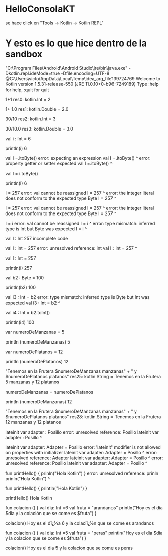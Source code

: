 # HelloConsolaKT
se hace click en "Tools -> Kotlin -> Kotlin REPL"

# Y esto es lo que hice dentro de la sandbox

"C:\Program Files\Android\Android Studio\jre\bin\java.exe" -Dkotlin.repl.ideMode=true -Dfile.encoding=UTF-8 @C:\Users\victo\AppData\Local\Temp\idea_arg_file139724769
Welcome to Kotlin version 1.5.31-release-550 (JRE 11.0.10+0-b96-7249189)
Type :help for help, :quit for quit

1+1
res0: kotlin.Int = 2

1+ 1.0
res1: kotlin.Double = 2.0

30/10
res2: kotlin.Int = 3

30/10.0
res3: kotlin.Double = 3.0

val i : Int = 6

println(i)
6

val I =.itoByte()
error: expecting an expression
val I =.itoByte()
       ^
error: property getter or setter expected
val I =.itoByte()
       ^

val I = i.toByte()

println(I)
6

I = 257
error: val cannot be reassigned
I = 257
^
error: the integer literal does not conform to the expected type Byte
I = 257
    ^

I = 257
error: val cannot be reassigned
I = 257
^
error: the integer literal does not conform to the expected type Byte
I = 257
    ^

I = i
error: val cannot be reassigned
I = i
^
error: type mismatch: inferred type is Int but Byte was expected
I = i
    ^

val I : Int 257
incomplete code

val I : int = 257
error: unresolved reference: int
val I : int = 257
        ^

val I : Int = 257

println(I)
257

val b2 : Byte = 100

println(b2)
100

val i3 : Int = b2
error: type mismatch: inferred type is Byte but Int was expected
val i3 : Int = b2
               ^

val i4 : Int = b2.toInt()

println(i4)
100

var numeroDeManzanas = 5

println (numeroDeManzanas)
5

var numeroDePlatanos = 12

println (numeroDePlatanos)
12

"Tenemos en la Frutera $numeroDeManzanas manzanas" + " y $numeroDePlatanos platanos"
res25: kotlin.String = Tenemos en la Frutera 5 manzanas y 12 platanos

numeroDeManzanas = numeroDePlatanos

println (numeroDeManzanas)
12

"Tenemos en la Frutera $numeroDeManzanas manzanas" + " y $numeroDePlatanos platanos"
res28: kotlin.String = Tenemos en la Frutera 12 manzanas y 12 platanos

lateinit var adapter : Posillo
error: unresolved reference: Posillo
lateinit var adapter : Posillo
                       ^

lateinit var adapter: Adapter = Posillo
error: 'lateinit' modifier is not allowed on properties with initializer
lateinit var adapter: Adapter = Posillo
^
error: unresolved reference: Adapter
lateinit var adapter: Adapter = Posillo
                      ^
error: unresolved reference: Posillo
lateinit var adapter: Adapter = Posillo
                                ^

fun printHello() {
     prinln("Hola Kotlin")
 }
error: unresolved reference: prinln
    prinln("Hola Kotlin")
    ^

fun printHello() {
     println("Hola Kotlin")
 }

printHello()
Hola Kotlin

fun colacion () {
     val dia: Int =6
     val fruta = "arandanos"
     println("Hoy es el día $dia y la colación que se come es $fruta")
 }

colacion()
Hoy es el dï¿½a 6 y la colaciï¿½n que se come es arandanos

fun colacion () {
     val dia: Int =5
     val fruta = "peras"
     println("Hoy es el dia $dia y la colacion que se come es $fruta")
 }

colacion()
Hoy es el dia 5 y la colacion que se come es peras
